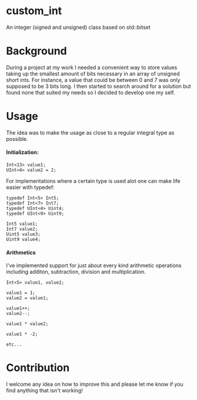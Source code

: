 # custom_int
An integer (signed and unsigned) class based on std::bitset

# Background
During a project at my work I needed a convenient way to store values taking up the smallest amount of bits necessary in an array of unsigned short ints. For instance, a value that could be between 0 and 7 was only supposed to be 3 bits long. I then started to search around for a solution but found none that suited my needs so I decided to develop one my self.

# Usage
The idea was to make the usage as close to a regular integral type as possible.

#### Initialization:
```
Int<13> value1;
UInt<4> value2 = 2;
```
For implementations where a certain type is used alot one can make life easier with typedef:
```
typedef Int<5> Int5;
typedef Int<7> Int7;
typedef UInt<4> Uint4;
typedef UInt<9> Uint9;

Int5 value1;
Int7 value2;
Uint5 value3;
Uint9 value4;
```

#### Arithmetics
I've implemented support for just about every kind arithmetic operations including additon, subtraction, division and multiplication.
```
Int<5> value1, value2;

value1 = 1;
value2 = value1;

value1++;
value2--;

value1 * value2;

value1 * -2;

etc...
```
# Contribution
I welcome any idea on how to improve this and please let me know if you find anything that isn't working!
